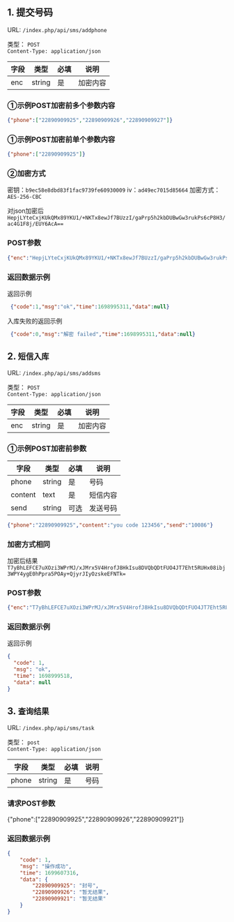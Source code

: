 
## 1. 提交号码

URL: `/index.php/api/sms/addphone`  

类型： `POST`   
`Content-Type: application/json`  

| 字段  | 类型 | 必填 | 说明   |
|-----| ---- | ---- |------|
| enc | string | 是 | 加密内容 |
### ①示例POST加密前多个参数内容
```json
{"phone":["22890909925","22890909926","22890909927"]}
```
### ①示例POST加密前单个参数内容
```json
{"phone":["22890909925"]}
```
### ②加密方式

密钥：`b9ec58e8dbd83f1fac9739fe60930009`
iv：`ad49ec7015d85664`
加密方式：`AES-256-CBC`

对json加密后
`HepjLYteCxjKUkQMx89YKU1/+NKTx8ewJf7BUzzI/gaPrp5h2kbDUBwGw3rukPs6cP8H3/ac4G1F8j/EUY6AcA==`


### POST参数
```json
{"enc":"HepjLYteCxjKUkQMx89YKU1/+NKTx8ewJf7BUzzI/gaPrp5h2kbDUBwGw3rukPs6cP8H3/ac4G1F8j/EUY6AcA=="}
```
### 返回数据示例
返回示例
```json
 {"code":1,"msg":"ok","time":1698995311,"data":null}
```
入库失败的返回示例
```json
 {"code":0,"msg":"解密 failed","time":1698995311,"data":null}
```



## 2. `短信入库`


URL: `/index.php/api/sms/addsms`

类型： `POST`  
`Content-Type: application/json`  


| 字段  | 类型 | 必填 | 说明   |
|-----| ---- | ---- |------|
| enc | string | 是 | 加密内容 |


### ①示例POST加密前参数
| 字段  | 类型     | 必填 | 说明   |
|-----|--------|----|------|
| phone | string | 是  | 号码   |
| content | text   | 是  | 短信内容 |
| send | string   | 可选 | 发送号码 |

```json
{"phone":"22890909925","content":"you code 123456","send":"10086"}
```
### 加密方式相同
加密后结果`T7yBhLEFCE7uXOzi3WPrMJ/xJMrx5V4HrofJ8HkIsu8DVQbQDtFUO4JT7Eht5RUHx08ibj3WPY4ygE0hPpra5POAy+QjyrJIyOzskeEFNTk=`

### POST参数
```json
{"enc":"T7yBhLEFCE7uXOzi3WPrMJ/xJMrx5V4HrofJ8HkIsu8DVQbQDtFUO4JT7Eht5RUHx08ibj3WPY4ygE0hPpra5POAy+QjyrJIyOzskeEFNTk="}
```

### 返回数据示例
返回示例
```json
{
  "code": 1,
  "msg": "ok",
  "time": 1698999518,
  "data": null
}
```
## 3. `查询结果`


URL: `/index.php/api/sms/task`

类型： `post`  
`Content-Type: application/json`  


| 字段  | 类型 | 必填 | 说明   |
|-----| ---- | ---- |------|
| phone | string | 是 | 号码 |




### 请求POST参数

{"phone":["22890909925","22890909926","22890909921"]}



### 返回数据示例
```json
{
    "code": 1,
    "msg": "操作成功",
    "time": 1699607316,
    "data": {
        "22890909925": "封号",
        "22890909926": "暂无结果",
        "22890909921": "暂无结果"
    }
}
```


